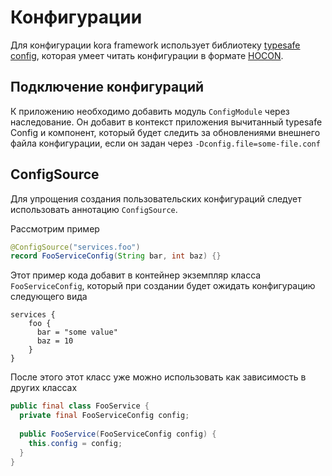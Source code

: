 # Конфигурации

Для конфигурации kora framework использует библиотеку [typesafe config](https://github.com/lightbend/config), которая умеет читать конфигурации в формате [HOCON](https://github.com/lightbend/config/blob/master/HOCON.md).  

## Подключение конфигураций

К приложению необходимо добавить модуль `ConfigModule` через наследование. 
Он добавит в контекст приложения вычитанный typesafe Config и компонент, который будет следить за обновлениями внешнего файла конфигурации, если он задан через `-Dconfig.file=some-file.conf`   

## ConfigSource

Для упрощения создания пользовательских конфигураций следует использовать аннотацию `ConfigSource`.  

Рассмотрим пример

```java
@ConfigSource("services.foo")
record FooServiceConfig(String bar, int baz) {}
```

Этот пример кода добавит в контейнер экземпляр класса `FooServiceConfig`, который при создании будет ожидать конфигурацию следующего вида

```hocon
services {
    foo {
      bar = "some value"
      baz = 10
    }
}
```

После этого этот класс уже можно использовать как зависимость в других классах

```java
public final class FooService {
  private final FooServiceConfig config;
  
  public FooService(FooServiceConfig config) {
    this.config = config;
  }
}
```
